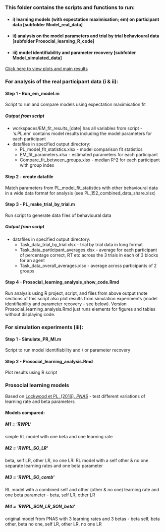 ### This folder contains the scripts and functions to run:

- #### i) learning models (with expectation maximisation; em) on participant data [subfolder Model_real_data]
- #### ii) analysis on the model parameters and trial by trial behavioural data [subfolder Prosocial_learning_R_code]
- #### iii) model identifiability and parameter recovery [subfolder Model_simulated_data]

[Click here to view plots and main results](https://github.com/SDN-lab/Analysis_PL_ageing/blob/master/Prosocial_learning_R_code/Prosocial_learning_analysis.md)

### For analysis of the real participant data (i & ii):

#### Step 1 - Run_em_model.m 
Script to run and compare models using expectation maximisation fit

##### Output from script
   - workspaces/EM_fit_results_[date] has all variables from script
           - 's.PL.em' contains model results including the model parameters for each participant
   - datafiles in specified output directory:
       - PL_model_fit_statistics.xlsx - model comparison fit statistics
       - EM_fit_parameters.xlsx - estimated parameters for each participant
       - Compare_fit_between_groups.xlsx - median R^2 for each participant with group index

#### Step 2 - create datafile
Match parameters from PL_model_fit_statistics with other behavioural data in a wide data format for analysis (see PL_152_combined_data_share.xlsx)

#### Step 3 - PL_make_trial_by_trial.m 
Run script to generate data files of behavioural data

##### Output from script
   - datafiles in specified output directory:
       - Task_data_trial_by_trial.xlsx - trial by trial data in long format
       - Task_data_participant_averages.xlsx - average for each participant of percentage correct, RT etc across the 3 trials in each of 3 blocks for an agent
       - Task_data_overall_averages.xlsx - average across participants of 2 groups

#### Step 4 - Prosocial_learning_analysis_show_code.Rmd
Run analysis using R project, script, and files from above output (note sections of this script also plot results from simulation experiments (model identifiability and parameter recovery - see below). Version Prosocial_learning_analysis.Rmd just runs elements for figures and tables without displaying code.

### For simulation experiments (iii):

#### Step 1 - Simulate_PR_MI.m 
Script to run model identifiability and / or parameter recovery

#### Step 2 - Prosocial_learning_analysis.Rmd 
Plot results using R script

### Prosocial learning models 
Based on [Lockwood et PL. (2016), *PNAS*](https://doi.org/10.1073/pnas.1603198113) - test different variations of learning rate and beta parameters

#### Models compared:
##### M1 = **'RWPL'**
simple RL model with one beta and one learning rate

##### M2 = **'RWPL_SO_LR'**  
beta, self LR, other LR, no one LR: RL model with a self other & no one separate learning rates and one beta parameter

##### M3 = **'RWPL_SO_comb'** 
RL model with a combined self and other (other & no one) learning rate and one beta parameter - beta, self LR, other LR

##### M4 = **'RWPL_SON_LR_SON_beta'**
original model from PNAS with 3 learning rates and 3 betas - beta self, beta other, beta no one, self LR, other LR, no one LR